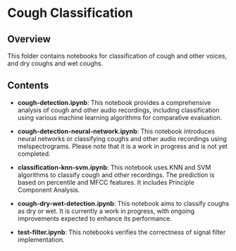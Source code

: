 # Cough Classification

## Overview
This folder contains notebooks for classification of cough and other voices, and dry coughs and wet coughs.

## Contents
- **cough-detection.ipynb**:  This notebook provides a comprehensive analysis of cough and other audio recordings, including classification using various machine learning algorithms for comparative evaluation.

- **cough-detection-neural-network.ipynb**:  This notebook introduces neural networks or classifying coughs and other audio recordings using melspectrograms. Please note that it is a work in progress and is not yet completed.
 
- **classification-knn-svm.ipynb**: This notebook uses KNN and SVM algorithms to classify cough and other recordings. The prediction is based on percentile and MFCC features. It includes Principle Component Analysis.
                                                    
- **cough-dry-wet-detection.ipynb**:  This notebook aims to classify coughs as dry or wet. It is currently a work in progress, with ongoing improvements expected to enhance its performance.

- **test-filter.ipynb**: This notebooks verifies the correctness of signal filter implementation.

